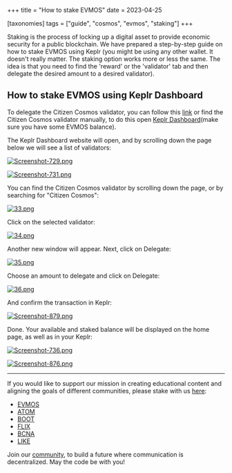 +++
title = "How to stake EVMOS"
date = 2023-04-25

[taxonomies]
tags = ["guide", "cosmos", "evmos", "staking"]
+++

Staking is the process of locking up a digital asset to provide economic security for a public blockchain. We have prepared a step-by-step guide on how to stake EVMOS
using Keplr (you might be using any other wallet. It doesn't really matter. The staking option works more or less the same. The idea is that you need to find the
'reward' or the 'validator' tab and then delegate the desired amount to a desired validator).

## How to stake EVMOS using Keplr Dashboard ##

To delegate the Сitizen Сosmos validator, you can follow this [link](https://wallet.keplr.app/chains/evmos?modal=validator&chain=evmos_9001-2&validator_address=evmosvaloper1mtwvpdd57gpkyejd566s24afr9zm5ryq8gwpvj)
or find the Citizen Cosmos validator manually, to do this open [Keplr Dashboard](https://wallet.keplr.app/chains/evmos)(make sure you have some EVMOS balance).

<!-- more -->

The Keplr Dashboard website will open, and by scrolling down the page below we will see a list of validators:

[![Screenshot-729.png](https://i.postimg.cc/Znhf68sZ/Screenshot-729.png)](https://postimg.cc/r0QCkrLY)

[![Screenshot-731.png](https://i.postimg.cc/02PWQCJ0/Screenshot-731.png)](https://postimg.cc/LhQBQLDJ)

You can find the Citizen Cosmos validator by scrolling down the page, or by searching for "Citizen Cosmos":

[![33.png](https://i.postimg.cc/d3B9dzTm/33.png)](https://postimg.cc/2L1vN9GV)

Click on the selected validator:

[![34.png](https://i.postimg.cc/zG3kb2DK/34.png)](https://postimg.cc/PCsD04w5)

Another new window will appear. Next, click on Delegate:

[![35.png](https://i.postimg.cc/qBLcmHz2/35.png)](https://postimg.cc/DmSbZDQz)

Choose an amount to delegate and click on Delegate:

[![36.png](https://i.postimg.cc/pTv8Zsv0/36.png)](https://postimg.cc/jW8LqQLN)

And confirm the transaction in Keplr:

[![Screenshot-879.png](https://i.postimg.cc/fb69scDY/Screenshot-879.png)](https://postimg.cc/cKBHM8KJ)

Done. Your available and staked balance will be displayed on the home page, as well as in your Keplr:

[![Screenshot-736.png](https://i.postimg.cc/Sx8JvcDH/Screenshot-736.png)](https://postimg.cc/0zkk6KgC)

[![Screenshot-876.png](https://i.postimg.cc/0NkRrDQJ/Screenshot-876.png)](https://postimg.cc/hX535JVS)

-----------------------------------------------------------------------------------------------------------------------------------------------------------

If you would like to support our mission in creating educational content and aligning the goals of different communities, please stake with us [here](https://www.citizencosmos.space/staking): 

- [EVMOS](https://wallet.keplr.app/chains/evmos?modal=validator&chain=evmos_9001-2&validator_address=evmosvaloper1mtwvpdd57gpkyejd566s24afr9zm5ryq8gwpvj) 
- [ATOM](https://wallet.keplr.app/chains/cosmos-hub?modal=validator&chain=cosmoshub-4&validator_address=cosmosvaloper1e859xaue4k2jzqw20cv6l7p3tmc378pc3k8g2u) 
- [BOOT](https://wallet.keplr.app/chains/bostrom?modal=validator&chain=bostrom&validator_address=bostromvaloper1f7nx65pmayfenpfwzwaamwas4ygmvalqj6dz5r)
- [FLIX](https://wallet.keplr.app/chains/omniflix?modal=validator&chain=omniflixhub-1&validator_address=omniflixvaloper1wnpak7sfawsfv9c8vqe7naxfa4g99lv7djfn8n)
- [BCNA](https://wallet.bitcanna.io/validators/bcnavaloper1ngt4atd3qlgcwfv7fkjdjxhz7k0vl2rejrvzye)
- [LIKE](https://dao.like.co/validators/likevaloper136r5phdpc02gmtmyampl9qkv0mdq385xxsaadu)


Join our [community](https://discord.gg/kJaG3EucCX), to build a future where communication is decentralized. May the code be with you!
